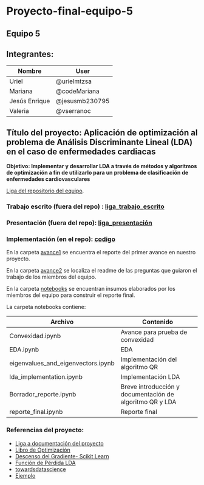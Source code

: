 # Proyecto-final-equipo-5
## Equipo 5

## Integrantes:

|**Nombre**|**User**|
| ------------------ | ------------ |
|Uriel|@urielmtzsa|
|Mariana|@codeMariana|
|Jesús Enrique|@jesusmb230795|
|Valeria|@vserranoc|


 ## Título del proyecto: **Aplicación de optimización al problema de Análisis Discriminante Lineal (LDA) en el caso de enfermedades cardiacas**

**Objetivo: Implementar y desarrollar LDA a través de métodos y algoritmos de optimización a fin de utilizarlo para un problema de clasificación de enfermedades cardiovasculares**

[Liga del repositorio del equipo](https://github.com/vserranoc/proyecto-final-equipo-5).

### Trabajo escrito (fuera del repo) : [liga_trabajo_escrito](https://drive.google.com/file/d/1oWaUKUx015C2x07xE1gaLOrvlZgqVC-J/view?usp=sharing)

### Presentación (fuera del repo): [liga_presentación](https://docs.google.com/presentation/d/1WZjx67mwVRQmP4mEUpDlCICaUox0lcwc/edit?usp=sharing&ouid=112951052758018742810&rtpof=true&sd=true)

### Implementación (en el repo): [codigo](https://github.com/vserranoc/proyecto-final-equipo-5/tree/main/codigo) 

En la carpeta [avance1](https://github.com/vserranoc/proyecto-final-equipo-5/tree/main/avance1) se encuentra el reporte del primer avance en nuestro proyecto.

En la carpeta [avance2](https://github.com/vserranoc/proyecto-final-equipo-5/tree/main/avance1) se localiza el readme de las preguntas que guiaron el trabajo de los miembros del equipo.

En la carpeta [notebooks](https://github.com/vserranoc/proyecto-final-equipo-5/tree/main/avance2) se encuentran insumos elaborados por los miembros del equipo para construir el reporte final.

La carpeta notebooks contiene: 

|**Archivo**|**Contenido**|
| ------------------ | ------------ |
|Convexidad.ipynb|Avance para prueba de convexidad|
|EDA.ipynb|EDA|
|eigenvalues_and_eigenvectors.ipynb|Implementación del algoritmo QR|
|lda_implementation.ipynb|Implementación LDA|
|Borrador_reporte.ipynb|Breve introducción y documentación de algoritmo QR y LDA|
|reporte_final.ipynb|Reporte final|


### Referencias del proyecto:

* [Liga a documentación del proyecto](https://github.com/vserranoc/proyecto-final-equipo-5)
* [Libro de Optimización](https://itam-ds.github.io/analisis-numerico-computo-cientifico/README.html)
* [Descenso del Gradiente- Scikit Learn](https://scikit-learn.org/stable/modules/sgd.html)
* [Función de Pérdida LDA](https://www.asc.ohio-state.edu/lee.2272/talks/cimat15-part2.pdf)
* [towardsdatascience](https://towardsdatascience.com/linear-discriminant-analysis-explained-f88be6c1e00b)
* [Ejemplo](https://sebastianraschka.com/Articles/2014_python_lda.html)
